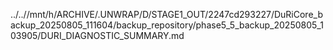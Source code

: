 ../..//mnt/h/ARCHIVE/.UNWRAP/D/STAGE1_OUT/2247cd293227/DuRiCore_backup_20250805_111604/backup_repository/phase5_5_backup_20250805_103905/DURI_DIAGNOSTIC_SUMMARY.md